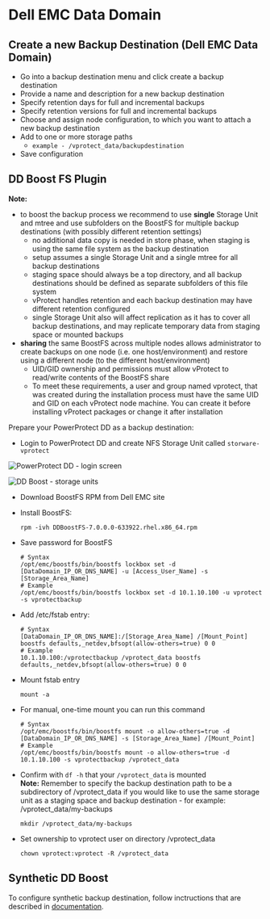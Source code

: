 # Dell EMC Data Domain

## Create a new Backup Destination \(Dell EMC Data Domain\)

* Go into a backup destination menu and click create a backup destination
* Provide a name and description for a new backup destination
* Specify retention days for full and incremental backups
* Specify retention versions for full and incremental backups
* Choose and assign node configuration, to which you want to attach a new backup destination
* Add to one or more storage paths
  * `example - /vprotect_data/backupdestination` 
* Save configuration 

## DD Boost FS Plugin

**Note:**

* to boost the backup process we recommend to use **single** Storage Unit and mtree and use subfolders on the BoostFS for multiple backup destinations \(with possibly different retention settings\)
  * no additional data copy is needed in store phase, when staging is using the same file system as the backup destination
  * setup assumes a single Storage Unit and a single mtree for all backup destinations
  * staging space should always be a top directory, and all backup destinations should be defined as separate subfolders of this file system
  * vProtect handles retention and each backup destination may have different retention configured
  * single Storage Unit also will affect replication as it has to cover all backup destinations, and may replicate temporary data from staging space or mounted backups
* **sharing** the same BoostFS across multiple nodes allows administrator to create backups on one node \(i.e. one host/environment\) and restore using a different node \(to the different host/environment\)
  * UID/GID ownership and permissions must allow vProtect to read/write contents of the BoostFS share
  * To meet these requirements, a user and group named vprotect, that was created during the installation process must have the same UID and GID on each vProtect node machine. You can create it before installing vProtect packages or change it after installation 

Prepare your PowerProtect DD as a backup destination:

* Login to PowerProtect DD and create NFS Storage Unit called `storware-vprotect`

![PowerProtect DD - login screen](../../../.gitbook/assets/powerprotect-dd-storage-unit.png)

![DD Boost - storage units](../../../.gitbook/assets/powerprotect-dd-storage-unit2.png)

* Download BoostFS RPM from Dell EMC site
* Install BoostFS:

  ```text
  rpm -ivh DDBoostFS-7.0.0.0-633922.rhel.x86_64.rpm
  ```

* Save password for BoostFS

  ```text
  # Syntax
  /opt/emc/boostfs/bin/boostfs lockbox set -d [DataDomain_IP_OR_DNS_NAME] -u [Access_User_Name] -s [Storage_Area_Name]
  # Example
  /opt/emc/boostfs/bin/boostfs lockbox set -d 10.1.10.100 -u vprotect -s vprotectbackup
  ```

* Add /etc/fstab entry:

  ```text
  # Syntax
  [DataDomain_IP_OR_DNS_NAME]:/[Storage_Area_Name] /[Mount_Point] boostfs defaults,_netdev,bfsopt(allow-others=true) 0 0
  # Example
  10.1.10.100:/vprotectbackup /vprotect_data boostfs defaults,_netdev,bfsopt(allow-others=true) 0 0
  ```

* Mount fstab entry

  ```text
  mount -a
  ```

* For manual, one-time mount you can run this command

  ```text
  # Syntax
  /opt/emc/boostfs/bin/boostfs mount -o allow-others=true -d [DataDomain_IP_OR_DNS_NAME] -s [Storage_Area_Name] /[Mount_Point]
  # Example
  /opt/emc/boostfs/bin/boostfs mount -o allow-others=true -d 10.1.10.100 -s vprotectbackup /vprotect_data
  ```

* Confirm with `df -h` that your `/vprotect_data` is mounted  
  **Note:** Remember to specify the backup destination path to be a subdirectory of /vprotect\_data if you would like to use the same storage unit as a staging space and backup destination - for example: /vprotect\_data/my-backups

  ```text
  mkdir /vprotect_data/my-backups
  ```

* Set ownership to vprotect user on directory /vprotect\_data

  ```text
  chown vprotect:vprotect -R /vprotect_data
  ```

## Synthetic DD Boost

To configure synthetic backup destination, follow inctructions that are described in [documentation](../filesystem/synthetic-ddboost.md).
